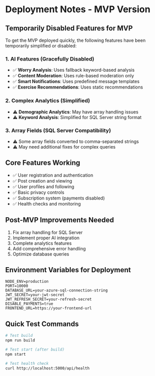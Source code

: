 # Deployment Notes - MVP Version

## Temporarily Disabled Features for MVP

To get the MVP deployed quickly, the following features have been temporarily simplified or disabled:

### 1. AI Features (Gracefully Disabled)
- ✅ **Worry Analysis**: Uses fallback keyword-based analysis
- ✅ **Content Moderation**: Uses rule-based moderation only
- ✅ **Smart Notifications**: Uses predefined message templates
- ✅ **Exercise Recommendations**: Uses static recommendations

### 2. Complex Analytics (Simplified)
- ⚠️ **Demographic Analytics**: May have array handling issues
- ⚠️ **Keyword Analysis**: Simplified for SQL Server string format

### 3. Array Fields (SQL Server Compatibility)
- ⚠️ Some array fields converted to comma-separated strings
- ⚠️ May need additional fixes for complex queries

## Core Features Working
- ✅ User registration and authentication
- ✅ Post creation and viewing
- ✅ User profiles and following
- ✅ Basic privacy controls
- ✅ Subscription system (payments disabled)
- ✅ Health checks and monitoring

## Post-MVP Improvements Needed
1. Fix array handling for SQL Server
2. Implement proper AI integration
3. Complete analytics features
4. Add comprehensive error handling
5. Optimize database queries

## Environment Variables for Deployment
```
NODE_ENV=production
PORT=10000
DATABASE_URL=your-azure-sql-connection-string
JWT_SECRET=your-jwt-secret
JWT_REFRESH_SECRET=your-refresh-secret
DISABLE_PAYMENTS=true
FRONTEND_URL=https://your-frontend-url
```

## Quick Test Commands
```bash
# Test build
npm run build

# Test start (after build)
npm start

# Test health check
curl http://localhost:5000/api/health
```